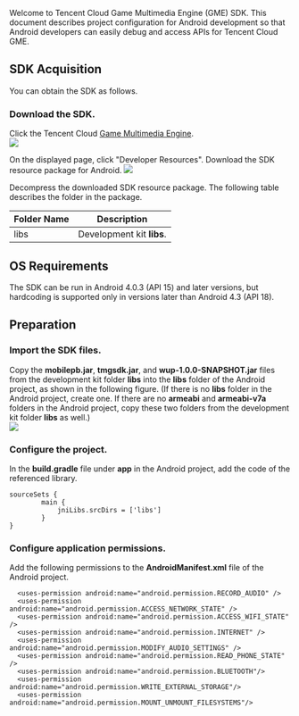 Welcome to Tencent Cloud Game Multimedia Engine (GME) SDK. This document describes project configuration for Android development so that Android developers can easily debug and access APIs for Tencent Cloud GME.

## SDK Acquisition
You can obtain the SDK as follows.

### Download the SDK. 
Click the Tencent Cloud [Game Multimedia Engine](https://cloud.tencent.com/product/tmg?idx=1).  
![](https://main.qcloudimg.com/raw/4adb8befc9875a0823d1512f28ae046d.png)

On the displayed page, click "Developer Resources". Download the SDK resource package for Android.
![](https://main.qcloudimg.com/raw/1792e4d44a0db1bf6a0f6da752a33056.png)

Decompress the downloaded SDK resource package. The following table describes the folder in the package.

|Folder Name       | Description           
| ------------- |:-------------:|
| libs     	| Development kit **libs**.     |

## OS Requirements
The SDK can be run in Android 4.0.3 (API 15) and later versions, but hardcoding is supported only in versions later than Android 4.3 (API 18).

## Preparation
### Import the SDK files.  
Copy the **mobilepb.jar**, **tmgsdk.jar**, and **wup-1.0.0-SNAPSHOT.jar** files from the development kit folder **libs** into the **libs** folder of the Android project, as shown in the following figure. (If there is no **libs** folder in the Android project, create one. If there are no **armeabi** and **armeabi-v7a** folders in the Android project, copy these two folders from the development kit folder **libs** as well.)  
![](https://main.qcloudimg.com/raw/2d35214a4bda9fdd36de0527a6bfa0e7.png)

### Configure the project.  
In the **build.gradle** file under **app** in the Android project, add the code of the referenced library.  
```
sourceSets {
        main {
            jniLibs.srcDirs = ['libs']
        }
}
```  

### Configure application permissions.  
Add the following permissions to the **AndroidManifest.xml** file of the Android project.
```
  <uses-permission android:name="android.permission.RECORD_AUDIO" />
  <uses-permission android:name="android.permission.ACCESS_NETWORK_STATE" />
  <uses-permission android:name="android.permission.ACCESS_WIFI_STATE" />
  <uses-permission android:name="android.permission.INTERNET" />
  <uses-permission android:name="android.permission.MODIFY_AUDIO_SETTINGS" />
  <uses-permission android:name="android.permission.READ_PHONE_STATE" />
  <uses-permission android:name="android.permission.BLUETOOTH"/>
  <uses-permission android:name="android.permission.WRITE_EXTERNAL_STORAGE"/>
  <uses-permission android:name="android.permission.MOUNT_UNMOUNT_FILESYSTEMS"/>
```
